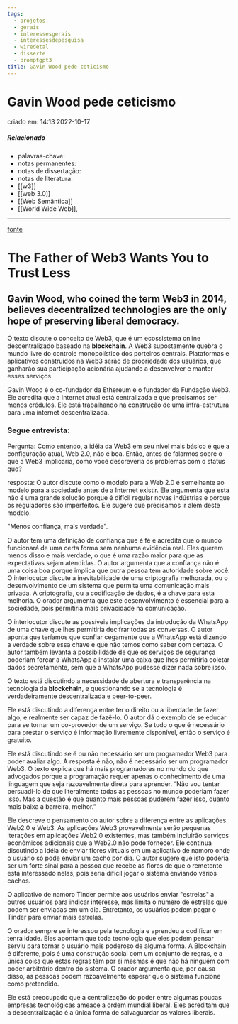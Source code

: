 ```yaml
---
tags:
  - projetos
  - gerais
  - interessesgerais
  - interessesdepesquisa
  - wiredetal
  - disserte
  - promptgpt3
title: Gavin Wood pede ceticismo
---
```

# Gavin Wood pede ceticismo
criado em: 14:13 2022-10-17

##### Relacionado
- palavras-chave: 
- notas permanentes: 
- notas de dissertação:
- notas de literatura: 
- [[w3]]
- [[web 3.0]]
- [[Web Semântica]]
- [[World Wide Web]],

---
[fonte](https://www.wired.com/story/web3-gavin-wood-interview/)

# The Father of Web3 Wants You to Trust Less

## Gavin Wood, who coined the term Web3 in 2014, believes decentralized technologies are the only hope of preserving liberal democracy.

O texto discute o conceito de Web3, que é um ecossistema online descentralizado baseado na **blockchain**. A Web3 supostamente quebra o mundo livre do controle monopolístico dos porteiros centrais. Plataformas e aplicativos construídos na Web3 serão de propriedade dos usuários, que ganharão sua participação acionária ajudando a desenvolver e manter esses serviços.

Gavin Wood é o co-fundador da Ethereum e o fundador da Fundação Web3. Ele acredita que a Internet atual está centralizada e que precisamos ser menos crédulos. Ele está trabalhando na construção de uma infra-estrutura para uma internet descentralizada.

### Segue entrevista:
Pergunta: Como entendo, a idéia da Web3 em seu nível mais básico é que a configuração atual, Web 2.0, não é boa. Então, antes de falarmos sobre o que a Web3 implicaria, como você descreveria os problemas com o status quo?

resposta: O autor discute como o modelo para a Web 2.0 é semelhante ao modelo para a sociedade antes de a Internet existir. Ele argumenta que esta não é uma grande solução porque é difícil regular novas indústrias e porque os reguladores são imperfeitos. Ele sugere que precisamos ir além deste modelo.

"Menos confiança, mais verdade".

O autor tem uma definição de confiança que é fé e acredita que o mundo funcionará de uma certa forma sem nenhuma evidência real. Eles querem menos disso e mais verdade, o que é uma razão maior para que as expectativas sejam atendidas.
O autor argumenta que a confiança não é uma coisa boa porque implica que outra pessoa tem autoridade sobre você.
O interlocutor discute a inevitabilidade de uma criptografia melhorada, ou o desenvolvimento de um sistema que permita uma comunicação mais privada. A criptografia, ou a codificação de dados, é a chave para esta melhoria. O orador argumenta que este desenvolvimento é essencial para a sociedade, pois permitiria mais privacidade na comunicação.

O interlocutor discute as possíveis implicações da introdução da WhatsApp de uma chave que lhes permitiria decifrar todas as conversas. O autor aponta que teríamos que confiar cegamente que a WhatsApp está dizendo a verdade sobre essa chave e que não temos como saber com certeza. O autor também levanta a possibilidade de que os serviços de segurança poderiam forçar a WhatsApp a instalar uma caixa que lhes permitiria coletar dados secretamente, sem que a WhatsApp pudesse dizer nada sobre isso.

O texto está discutindo a necessidade de abertura e transparência na tecnologia da **blockchain**, e questionando se a tecnologia é verdadeiramente descentralizada e peer-to-peer.


Ele está discutindo a diferença entre ter o direito ou a liberdade de fazer algo, e realmente ser capaz de fazê-lo. O autor dá o exemplo de se educar para se tornar um co-provedor de um serviço. Se tudo o que é necessário para prestar o serviço é informação livremente disponível, então o serviço é gratuito.

Ele está discutindo se é ou não necessário ser um programador Web3 para poder avaliar algo. A resposta é não, não é necessário ser um programador Web3. O texto explica que há mais programadores no mundo do que advogados porque a programação requer apenas o conhecimento de uma linguagem que seja razoavelmente direta para aprender.
“Não vou tentar persuadi-lo de que literalmente todas as pessoas no mundo poderiam fazer isso. Mas a questão é que quanto mais pessoas puderem fazer isso, quanto mais baixa a barreira, melhor.”

Ele descreve o pensamento do autor sobre a diferença entre as aplicações Web2.0 e Web3. As aplicações Web3 provavelmente serão pequenas iterações em aplicações Web2.0 existentes, mas também incluirão serviços econômicos adicionais que a Web2.0 não pode fornecer.
Ele continua discutindo a idéia de enviar flores virtuais em um aplicativo de namoro onde o usuário só pode enviar um cacho por dia. O autor sugere que isto poderia ser um forte sinal para a pessoa que recebe as flores de que o remetente está interessado nelas, pois seria difícil jogar o sistema enviando vários cachos.

O aplicativo de namoro Tinder permite aos usuários enviar "estrelas" a outros usuários para indicar interesse, mas limita o número de estrelas que podem ser enviadas em um dia. Entretanto, os usuários podem pagar o Tinder para enviar mais estrelas.

  
O orador sempre se interessou pela tecnologia e aprendeu a codificar em tenra idade. Eles apontam que toda tecnologia que eles podem pensar serviu para tornar o usuário mais poderoso de alguma forma. A Blockchain é diferente, pois é uma construção social com um conjunto de regras, e a única coisa que estas regras têm por si mesmas é que não há ninguém com poder arbitrário dentro do sistema. O orador argumenta que, por causa disso, as pessoas podem razoavelmente esperar que o sistema funcione como pretendido.  

Ele está preocupado que a centralização do poder entre algumas poucas empresas tecnológicas ameace a ordem mundial liberal. Eles acreditam que a descentralização é a única forma de salvaguardar os valores liberais.
  